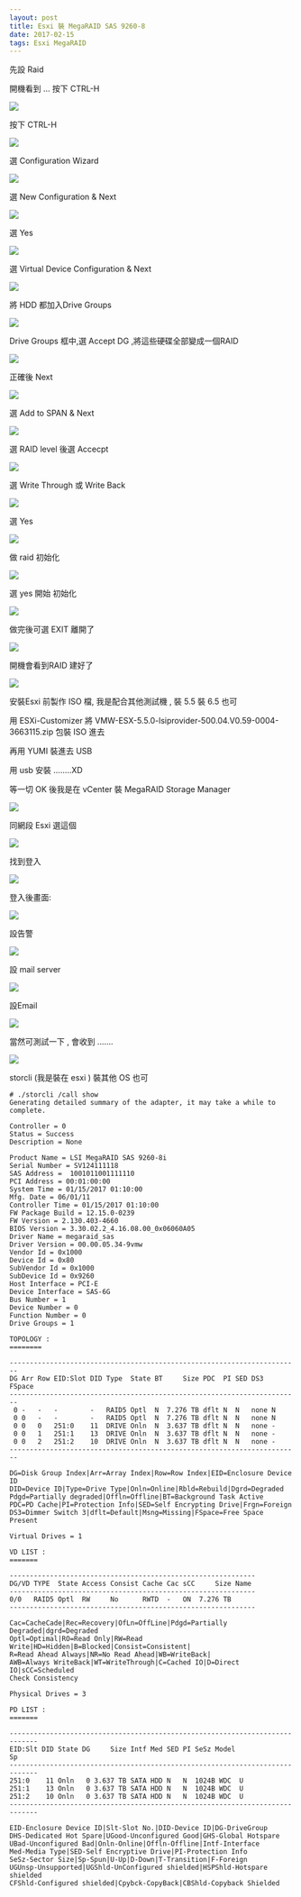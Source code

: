 ```yaml
---
layout: post
title: Esxi 裝 MegaRAID SAS 9260-8
date: 2017-02-15
tags: Esxi MegaRAID
---
```

先設 Raid

開機看到 ... 按下 CTRL-H 

<img src="/images/posts/MegaRAID/p1.png">

按下 CTRL-H 

<img src="/images/posts/MegaRAID/p2.png">

選 Configuration Wizard

<img src="/images/posts/MegaRAID/p3.png">

選 New Configuration & Next

<img src="/images/posts/MegaRAID/p4.png">

選 Yes

<img src="/images/posts/MegaRAID/p5.png">

選  Virtual Device Configuration & Next

<img src="/images/posts/MegaRAID/p6.png">

將 HDD 都加入Drive Groups 

<img src="/images/posts/MegaRAID/p7.png">

Drive Groups 框中,選 Accept DG ,將這些硬碟全部變成一個RAID

<img src="/images/posts/MegaRAID/p8.png">

正確後 Next

<img src="/images/posts/MegaRAID/p9.png">

選 Add to SPAN & Next

<img src="/images/posts/MegaRAID/p11.png">

選 RAID level 後選 Accecpt

<img src="/images/posts/MegaRAID/p12.png">

選 Write Through 或 Write Back

<img src="/images/posts/MegaRAID/p13.png">

選 Yes

<img src="/images/posts/MegaRAID/p14.png">

做 raid 初始化

<img src="/images/posts/MegaRAID/p15.png">

選 yes 開始 初始化

<img src="/images/posts/MegaRAID/p16.png">

做完後可選 EXIT 離開了

<img src="/images/posts/MegaRAID/p17.png">

開機會看到RAID 建好了

<img src="/images/posts/MegaRAID/p18.png">

安裝Esxi 前製作 ISO 檔, 我是配合其他測試機 , 裝 5.5 裝 6.5 也可

用 ESXi-Customizer 將 VMW-ESX-5.5.0-lsiprovider-500.04.V0.59-0004-3663115.zip 包裝 ISO 進去

再用 YUMI 裝進去 USB 

用 usb 安裝 ........XD

等一切 OK 後我是在 vCenter 裝 MegaRAID Storage Manager 

<img src="/images/posts/MegaRAID/p19.png">

同網段 Esxi 選這個 

<img src="/images/posts/MegaRAID/p20.png">

找到登入

<img src="/images/posts/MegaRAID/p21.png">

登入後畫面:

<img src="/images/posts/MegaRAID/p22.png">

設告警

<img src="/images/posts/MegaRAID/p23.png">

設 mail server

<img src="/images/posts/MegaRAID/p24.png">

設Email

<img src="/images/posts/MegaRAID/p26.png">

當然可測試一下 , 會收到 .......

<img src="/images/posts/MegaRAID/p27.png">

storcli (我是裝在 esxi ) 裝其他 OS 也可

```
# ./storcli /call show
Generating detailed summary of the adapter, it may take a while to complete.

Controller = 0
Status = Success
Description = None

Product Name = LSI MegaRAID SAS 9260-8i
Serial Number = SV124111118
SAS Address =  1001011001111110
PCI Address = 00:01:00:00
System Time = 01/15/2017 01:10:00
Mfg. Date = 06/01/11
Controller Time = 01/15/2017 01:10:00
FW Package Build = 12.15.0-0239
FW Version = 2.130.403-4660
BIOS Version = 3.30.02.2_4.16.08.00_0x06060A05
Driver Name = megaraid_sas
Driver Version = 00.00.05.34-9vmw
Vendor Id = 0x1000
Device Id = 0x80
SubVendor Id = 0x1000
SubDevice Id = 0x9260
Host Interface = PCI-E
Device Interface = SAS-6G
Bus Number = 1
Device Number = 0
Function Number = 0
Drive Groups = 1

TOPOLOGY :
========

------------------------------------------------------------------------
DG Arr Row EID:Slot DID Type  State BT     Size PDC  PI SED DS3  FSpace
------------------------------------------------------------------------
 0 -   -   -        -   RAID5 Optl  N  7.276 TB dflt N  N   none N
 0 0   -   -        -   RAID5 Optl  N  7.276 TB dflt N  N   none N
 0 0   0   251:0    11  DRIVE Onln  N  3.637 TB dflt N  N   none -
 0 0   1   251:1    13  DRIVE Onln  N  3.637 TB dflt N  N   none -
 0 0   2   251:2    10  DRIVE Onln  N  3.637 TB dflt N  N   none -
------------------------------------------------------------------------

DG=Disk Group Index|Arr=Array Index|Row=Row Index|EID=Enclosure Device ID
DID=Device ID|Type=Drive Type|Onln=Online|Rbld=Rebuild|Dgrd=Degraded
Pdgd=Partially degraded|Offln=Offline|BT=Background Task Active
PDC=PD Cache|PI=Protection Info|SED=Self Encrypting Drive|Frgn=Foreign
DS3=Dimmer Switch 3|dflt=Default|Msng=Missing|FSpace=Free Space Present

Virtual Drives = 1

VD LIST :
=======

-------------------------------------------------------------
DG/VD TYPE  State Access Consist Cache Cac sCC     Size Name
-------------------------------------------------------------
0/0   RAID5 Optl  RW     No      RWTD  -   ON  7.276 TB
-------------------------------------------------------------

Cac=CacheCade|Rec=Recovery|OfLn=OffLine|Pdgd=Partially Degraded|dgrd=Degraded
Optl=Optimal|RO=Read Only|RW=Read Write|HD=Hidden|B=Blocked|Consist=Consistent|
R=Read Ahead Always|NR=No Read Ahead|WB=WriteBack|
AWB=Always WriteBack|WT=WriteThrough|C=Cached IO|D=Direct IO|sCC=Scheduled
Check Consistency

Physical Drives = 3

PD LIST :
=======

-----------------------------------------------------------------------------
EID:Slt DID State DG     Size Intf Med SED PI SeSz Model                  Sp
-----------------------------------------------------------------------------
251:0    11 Onln   0 3.637 TB SATA HDD N   N  1024B WDC  U
251:1    13 Onln   0 3.637 TB SATA HDD N   N  1024B WDC  U
251:2    10 Onln   0 3.637 TB SATA HDD N   N  1024B WDC  U
-----------------------------------------------------------------------------

EID-Enclosure Device ID|Slt-Slot No.|DID-Device ID|DG-DriveGroup
DHS-Dedicated Hot Spare|UGood-Unconfigured Good|GHS-Global Hotspare
UBad-Unconfigured Bad|Onln-Online|Offln-Offline|Intf-Interface
Med-Media Type|SED-Self Encryptive Drive|PI-Protection Info
SeSz-Sector Size|Sp-Spun|U-Up|D-Down|T-Transition|F-Foreign
UGUnsp-Unsupported|UGShld-UnConfigured shielded|HSPShld-Hotspare shielded
CFShld-Configured shielded|Cpybck-CopyBack|CBShld-Copyback Shielded

```
